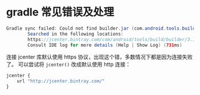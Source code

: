 # gradle 常见错误及处理


```java
Gradle sync failed: Could not find builder.jar (com.android.tools.build:builder:3.1.2).
		Searched in the following locations:
		https://jcenter.bintray.com/com/android/tools/build/builder/3.1.2/builder-3.1.2.jar
		Consult IDE log for more details (Help | Show Log) (731ms)
```

连接 jcenter 库默认使用 https 协议，出现这个错，多数情况下都是因为连接失败了。
可以尝试将 `jcenter()` 改成默认使用 http 连接：  

``` js
jcenter {
    url "http://jcenter.bintray.com/"
}
```